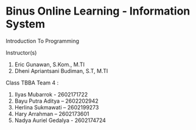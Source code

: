 # Binus Online Learning - Information System 
Introduction To Programming 

Instructor(s)
1. Eric Gunawan, S.Kom., M.TI
2. Dheni Apriantsani Budiman, S.T, M.TI

Class TBBA Team 4 :
1.	Ilyas Mubarrok - 2602171722
2.	Bayu Putra Aditya – 2602202942
3.	Herlina Sukmawati – 2602199273
4.	Hary Arrahman – 2602173601
5.	Nadya Auriel Gedalya - 2602174724

